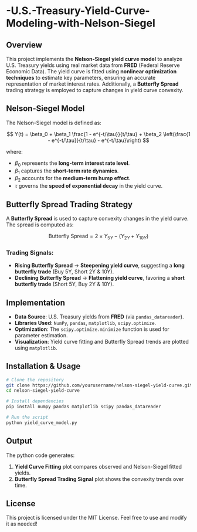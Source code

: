# -U.S.-Treasury-Yield-Curve-Modeling-with-Nelson-Siegel
## Overview
This project implements the **Nelson-Siegel yield curve model** to analyze U.S. Treasury yields using real market data from **FRED** (Federal Reserve Economic Data). The yield curve is fitted using **nonlinear optimization techniques** to estimate key parameters, ensuring an accurate representation of market interest rates. Additionally, a **Butterfly Spread** trading strategy is employed to capture changes in yield curve convexity.

## Nelson-Siegel Model
The Nelson-Siegel model is defined as:

$$
Y(t) = \beta_0 + \beta_1 \frac{1 - e^{-t/\tau}}{t/\tau} + \beta_2 \left(\frac{1 - e^{-t/\tau}}{t/\tau} - e^{-t/\tau}\right)
$$

where:
- $\beta_0$ represents the **long-term interest rate level**.
- $\beta_1$ captures the **short-term rate dynamics**.
- $\beta_2$ accounts for the **medium-term hump effect**.
- $\tau$ governs the **speed of exponential decay** in the yield curve.

## Butterfly Spread Trading Strategy
A **Butterfly Spread** is used to capture convexity changes in the yield curve. The spread is computed as:

$$
\text{Butterfly Spread} = 2 \times Y_{5Y} - (Y_{2Y} + Y_{10Y})
$$

### Trading Signals:
- **Rising Butterfly Spread** → **Steepening yield curve**, suggesting a **long butterfly trade** (Buy 5Y, Short 2Y & 10Y).
- **Declining Butterfly Spread** → **Flattening yield curve**, favoring a **short butterfly trade** (Short 5Y, Buy 2Y & 10Y).

## Implementation
- **Data Source**: U.S. Treasury yields from **FRED** (via `pandas_datareader`).
- **Libraries Used**: `NumPy`, `pandas`, `matplotlib`, `scipy.optimize`.
- **Optimization**: The `scipy.optimize.minimize` function is used for parameter estimation.
- **Visualization**: Yield curve fitting and Butterfly Spread trends are plotted using `matplotlib`.

## Installation & Usage
```bash
# Clone the repository
git clone https://github.com/yourusername/nelson-siegel-yield-curve.git
cd nelson-siegel-yield-curve

# Install dependencies
pip install numpy pandas matplotlib scipy pandas_datareader

# Run the script
python yield_curve_model.py
```

## Output
The python code generates:
1. **Yield Curve Fitting** plot compares observed and Nelson-Siegel fitted yields.
2. **Butterfly Spread Trading Signal** plot shows the convexity trends over time.


## License
This project is licensed under the MIT License. Feel free to use and modify it as needed!
